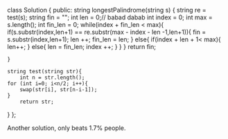 class Solution {
public:
    string longestPalindrome(string s) {
        string re = test(s);
        string fin = "";
        int len = 0;// babad dabab
        int index = 0;
        int max = s.length();
        int fin_len = 0;
        while(index + fin_len < max){
            if(s.substr(index,len+1) == re.substr(max - index - len -1,len+1)){
                fin = s.substr(index,len+1);
                len ++;
                fin_len = len;
            }
            else{
                if(index + len + 1< max){
                    len++;
                }
                else{
                    len = fin_len;
                    index ++;
                }
            }
        }
        return fin;
 
    }
    
    string test(string str){
        int n = str.length();
    for (int i=0; i<n/2; i++){
        swap(str[i], str[n-i-1]);
    }
        return str;

    
}
};

Another solution, only beats 1.7% people.
